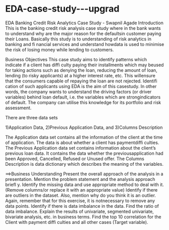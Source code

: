 # EDA-case-study---upgrad

EDA Banking Credit Risk Analytics Case Study - Swapnil Agade
Introduction This is the banking credit risk analysis case study where in the bank wants to understand why are the major reason for the defaultsin customer paying their Loans. Basically this study is to understanding of risk analytics in banking and fi nancial services and understand howdata is used to minimise the risk of losing money while lending to customers.

Business Objectives This case study aims to identify patterns which indicate if a client has diffi culty paying their installments which may beused for taking actions such as denying the loan, reducing the amount of loan, lending (to risky applicants) at a higher interest rate, etc. This willensure that the consumers capable of repaying the loan are not rejected. Identifi cation of such applicants using EDA is the aim of this casestudy.
In other words, the company wants to understand the driving factors (or driver variables) behind loan default, i.e. the variables which are strongindicators of default. The company can utilise this knowledge for its portfolio and risk assessment.

There are three data sets

1)Application Data, 2)Previous Application Data, and 3)Columns Description

The Application data set contains all the information of the client at the time of application. The data is about whether a client has paymentdiffi culties.
The Previous Application data set contains information about the client’s previous loan data. It contains the data whether the previousapplication had been Approved, Cancelled, Refused or Unused offer.
The Columns Description is data dictionary which describes the meaning of the variables.


==>Business Understanding
Present the overall approach of the analysis in a presentation. Mention the problem statement and the analysis approach briefl y.
Identify the missing data and use appropriate method to deal with it. (Remove columns/or replace it with an appropriate value)
Identify if there are outliers in the dataset. Also, mention why do you think it is an outlier. Again, remember that for this exercise, it is notnecessary to remove any data points.
Identify if there is data imbalance in the data. Find the ratio of data imbalance.
Explain the results of univariate, segmented univariate, bivariate analysis, etc. in business terms.
Find the top 10 correlation for the Client with payment diffi culties and all other cases (Target variable).



